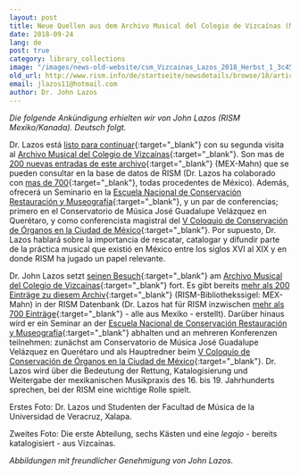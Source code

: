 ```yaml
---
layout: post
title: Neue Quellen aus dem Archivo Musical del Colegio de Vizcaínas (Mexiko)
date: 2018-09-24
lang: de
post: true
category: library_collections
image: "/images/news-old-website/csm_Vizcainas_Lazos_2018_Herbst_1_3c45d0c50c.png"
old_url: http://www.rism.info/de/startseite/newsdetails/browse/18/article/64/new-sources-from-the-archivo-musical-del-colegio-de-vizcainas-mexico.html
email: jlazos11@hotmail.com
author: Dr. John Lazos
---
```


_Die folgende Ankündigung erhielten wir von John Lazos (RISM Mexiko/Kanada). Deutsch folgt._

Dr. Lazos está [listo para continuar](/library_collections/2018/01/25/new-foncarism-project-in-mexico-city-foncarism.html){:target="_blank"} con su segunda visita al [Archivo Musical del Colegio de Vizcaínas](https://colegiovizcainas.edu.mx/archivo){:target="_blank"}. Son mas de [200 nuevas entradas de este archivo](https://opac.rism.info/search?View=rism&siglum=MEX-Mahn&Language=es){:target="_blank"} (MEX-Mahn) que se pueden consultar en la base de datos de RISM (Dr. Lazos ha colaborado con [mas de 700](https://opac.rism.info/search?View=rism&siglum=MEX-*&Language=es){:target="_blank"}, todas procedentes de México). Además, ofrecerá un Seminario en la [Escuela Nacional de Conservación Restauración y Museografía](https://sites.google.com/view/encrymoficial/educaci%C3%B3n-continua){:target="_blank"}, y un par de conferencias; primero en el Conservatorio de Música José Guadalupe Velázquez en Querétaro, y como conferencista magistral del [V Coloquio de Conservación de Órganos en la Ciudad de México](https://sites.google.com/view/encrymoficial/eventos-acad%C3%A9micos){:target="_blank"}. Por supuesto, Dr. Lazos hablará sobre la importancia de rescatar, catalogar y difundir parte de la práctica musical que existió en México entre los siglos XVI al XIX y en donde RISM ha jugado un papel relevante.

Dr. John Lazos setzt [seinen Besuch](/library_collections/2018/01/25/new-foncarism-project-in-mexico-city-foncarism.html){:target="_blank"} am [Archivo Musical del Colegio de Vizcaínas](https://colegiovizcainas.edu.mx/archivo){:target="_blank"} fort. Es gibt bereits [mehr als 200 Einträge zu diesem Archiv](https://opac.rism.info/search?View=rism&siglum=MEX-Mahn){:target="_blank"} (RISM-Bibliothekssigel: MEX-Mahn) in der RISM Datenbank (Dr. Lazos hat für RISM inzwischen [mehr als 700 Einträge](https://opac.rism.info/search?View=rism&siglum=MEX-*){:target="_blank"} - alle aus Mexiko - erstellt). Darüber hinaus wird er ein Seminar an der [Escuela Nacional de Conservación Restauración y Museografía](https://sites.google.com/view/encrymoficial/educaci%C3%B3n-continua){:target="_blank"} abhalten und an mehreren Konferenzen teilnehmen: zunächst am Conservatorio de Música José Guadalupe Velázquez en Querétaro und als Hauptredner beim [V Coloquio de Conservación de Órganos en la Ciudad de México](https://sites.google.com/view/encrymoficial/eventos-acad%C3%A9micos){:target="_blank"}. Dr. Lazos wird über die Bedeutung der Rettung, Katalogisierung und Weitergabe der mexikanischen Musikpraxis des 16. bis 19. Jahrhunderts sprechen, bei der RISM eine wichtige Rolle spielt.

Erstes Foto: Dr. Lazos und Studenten der Facultad de Música de la Universidad de Veracruz, Xalapa.

Zweites Foto: Die erste Abteilung, sechs Kästen und eine _legajo_ - bereits katalogisiert - aus Vizcainas.

_Abbildungen mit freundlicher Genehmigung von John Lazos._
